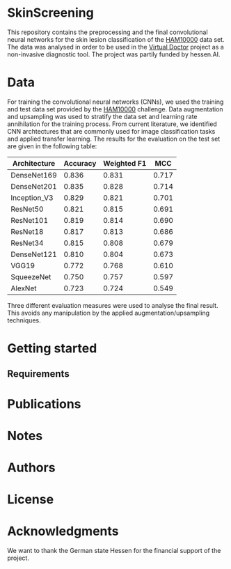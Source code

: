 # SkinScreening
This repository contains the preprocessing and the final convolutional neural networks for the skin lesion classification of the [HAM10000](https://www.nature.com/articles/sdata2018161) data set. The data was analysed in order to be used in the [Virtual Doctor](https://pubmed.ncbi.nlm.nih.gov/31607340/) project as a non-invasive diagnostic tool. The project was partily funded by hessen.AI.


# Data 
For training the convolutional neural networks (CNNs), we used the training and test data set provided by the [HAM10000](https://www.nature.com/articles/sdata2018161) challenge. Data augmentation and upsampling was used to stratify the data set and learning rate annihilation for the training process. From current literature, we identified CNN archtectures that are commonly used for image classification tasks and applied transfer learning. The results for the evaluation on the test set are given in the following table:

| Architecture | Accuracy | Weighted F1 | MCC |
|------------- | ------------- |------------- | ------------- | 
| DenseNet169 | 0.836 | 0.831 | 0.717 |
| DenseNet201 | 0.835 | 0.828 | 0.714 |
| Inception_V3 | 0.829 | 0.821 | 0.701 |
| ResNet50 | 0.821 | 0.815 | 0.691 |
| ResNet101 | 0.819 | 0.814 | 0.690 |
| ResNet18 | 0.817 | 0.813 | 0.686 |
| ResNet34 | 0.815 | 0.808 | 0.679 |
| DenseNet121 | 0.810 | 0.804 | 0.673 |
| VGG19 | 0.772 | 0.768 | 0.610 |
| SqueezeNet | 0.750 | 0.757 | 0.597 |
| AlexNet | 0.723 | 0.724 | 0.549 |


Three different evaluation measures were used to analyse the final result. This avoids any manipulation by the applied augmentation/upsampling techniques. 

# Getting started


## Requirements


# Publications

# Notes

# Authors


# License


# Acknowledgments
We want to thank the German state Hessen for the financial support of the project. 

